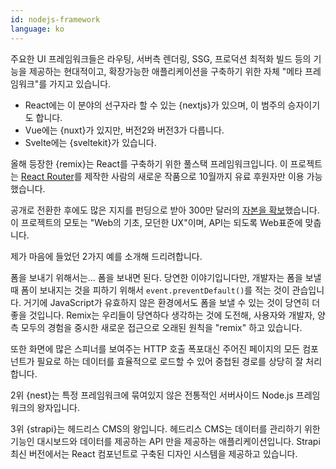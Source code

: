 ```yaml
---
id: nodejs-framework
language: ko
---
```


주요한 UI 프레임워크들은 라우팅, 서버측 렌더링, SSG, 프로덕션 최적화 빌드 등의 기능을 제공하는 현대적이고, 확장가능한 애플리케이션을 구축하기 위한 자체 "메타 프레임워크"를 가지고 있습니다.

- React에는 이 분야의 선구자라 할 수 있는 {nextjs}가 있으며, 이 범주의 승자이기도 합니다.
- Vue에는 {nuxt}가 있지만, 버전2와 버전3가 다릅니다.
- Svelte에는 {sveltekit}가 있습니다.

올해 등장한 {remix}는 React를 구축하기 위한 풀스택 프레임워크입니다. 이 프로젝트는 [React Router](https://reactrouter.com/)를 제작한 사람의 새로운 작품으로 10월까지 유료 후원자만 이용 가능했습니다.

공개로 전환한 후에도 많은 지지를 펀딩으로 받아 300만 달러의 [자본을 확보](https://remix.run/blog/seed-funding-for-remix)했습니다.
이 프로젝트의 모토는 "Web의 기초, 모던한 UX"이며, API는 되도록 Web표준에 맞춥니다.

제가 마음에 들었던 2가지 예를 소개해 드리려합니다.

폼을 보내기 위해서는... 폼을 보내면 된다.
당연한 이야기입니다만, 개발자는 폼을 보낼 때 폼이 보내지는 것을 피하기 위해서 `event.preventDefault()`를 적는 것이 관습입니다.
거기에 JavaScript가 유효하지 않은 환경에서도 폼을 보낼 수 있는 것이 당연히 더 좋을 것입니다.
Remix는 우리들이 당연하다 생각하는 것에 도전해, 사용자와 개발자, 양측 모두의 경험을 중시한 새로운 접근으로 오래된 원칙을 "remix" 하고 있습니다.

또한 화면에 많은 스피너를 보여주는 HTTP 호출 폭포대신 주어진 페이지의 모든 컴포넌트가 필요로 하는 데이터를 효율적으로 로드할 수 있어 중첩된 경로를 상당히 잘 처리합니다.

2위 {nest}는 특정 프레임워크에 묶여있지 않은 전통적인 서버사이드 Node.js 프레임워크의 왕자입니다.

3위 {strapi}는 헤드리스 CMS의 왕입니다.
헤드리스 CMS는 데이터를 관리하기 위한 기능인 대시보드와 데이터를 제공하는 API 만을 제공하는 애플리케이션입니다.
Strapi 최신 버전에서는 React 컴포넌트로 구축된 디자인 시스템을 제공하고 있습니다.
